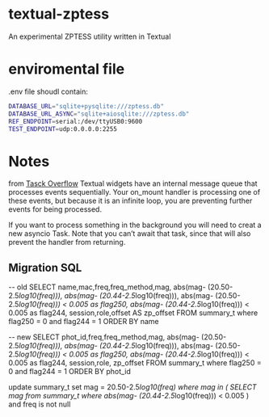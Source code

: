 # textual-zptess
An experimental ZPTESS utility written in Textual

# enviromental file
.env file shoudl contain:

```bash
DATABASE_URL="sqlite+pysqlite:///zptess.db"
DATABASE_URL_ASYNC="sqlite+aiosqlite:///zptess.db"
REF_ENDPOINT=serial:/dev/ttyUSB0:9600
TEST_ENDPOINT=udp:0.0.0.0:2255
```

# Notes

from [Tasck Overflow](https://stackoverflow.com/questions/71631247/textual-python-tui-enabling-long-running-external-asyncio-functionality)
Textual widgets have an internal message queue that processes events sequentially. Your on_mount handler is processing one of these events, but because it is an infinite loop, you are preventing further events for being processed.

If you want to process something in the background you will need to creat a new asyncio Task. Note that you can’t await that task, since that will also prevent the handler from returning.

## Migration SQL

-- old
SELECT name,mac,freq,freq_method,mag, abs(mag- (20.50-2.5*log10(freq))), abs(mag- (20.44-2.5*log10(freq))),
abs(mag- (20.50-2.5*log10(freq))) < 0.005 as flag250, abs(mag- (20.44-2.5*log10(freq))) < 0.005 as flag244, session,role,offset AS zp_offset
FROM summary_t
where flag250 = 0 and flag244 = 1
ORDER BY name

-- new
SELECT phot_id,freq,freq_method,mag, abs(mag- (20.50-2.5*log10(freq))), abs(mag- (20.44-2.5*log10(freq))),
abs(mag- (20.50-2.5*log10(freq))) < 0.005 as flag250, abs(mag- (20.44-2.5*log10(freq))) < 0.005 as flag244, session,role, zp_offset
FROM summary_t
where flag250 = 0 and flag244 = 1
ORDER BY phot_id

update summary_t
set mag = 20.50-2.5*log10(freq)
where mag in (
	SELECT mag from summary_t
	where abs(mag- (20.44-2.5*log10(freq))) < 0.005
) and freq is not null
